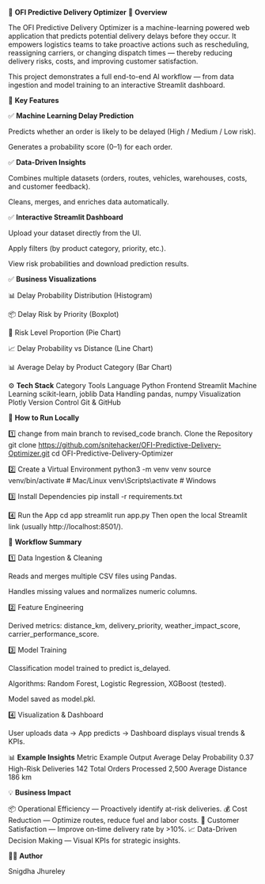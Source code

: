 🚚 **OFI Predictive Delivery Optimizer**
📘 **Overview**

The OFI Predictive Delivery Optimizer is a machine-learning powered web application that predicts potential delivery delays before they occur.
It empowers logistics teams to take proactive actions such as rescheduling, reassigning carriers, or changing dispatch times — thereby reducing delivery risks, costs, and improving customer satisfaction.

This project demonstrates a full end-to-end AI workflow — from data ingestion and model training to an interactive Streamlit dashboard.


🧠 **Key Features**

✅ **Machine Learning Delay Prediction**

Predicts whether an order is likely to be delayed (High / Medium / Low risk).

Generates a probability score (0–1) for each order.

✅ **Data-Driven Insights**

Combines multiple datasets (orders, routes, vehicles, warehouses, costs, and customer feedback).

Cleans, merges, and enriches data automatically.

✅ **Interactive Streamlit Dashboard**

Upload your dataset directly from the UI.

Apply filters (by product category, priority, etc.).

View risk probabilities and download prediction results.

✅ **Business Visualizations**

📊 Delay Probability Distribution (Histogram)

📦 Delay Risk by Priority (Boxplot)

🥧 Risk Level Proportion (Pie Chart)

📈 Delay Probability vs Distance (Line Chart)

📊 Average Delay by Product Category (Bar Chart)


⚙️ **Tech Stack**
Category	                  Tools
Language	                  Python
Frontend	                  Streamlit
Machine Learning	          scikit-learn, joblib
Data Handling	              pandas, numpy
Visualization	              Plotly
Version Control           	Git & GitHub


  🚀 **How to Run Locally**

  
1️⃣ change from main branch to revised_code branch. 
Clone the Repository
git clone https://github.com/snitehacker/OFI-Predictive-Delivery-Optimizer.git
cd OFI-Predictive-Delivery-Optimizer

2️⃣ Create a Virtual Environment
python3 -m venv venv
source venv/bin/activate   # Mac/Linux
venv\Scripts\activate      # Windows

3️⃣ Install Dependencies
pip install -r requirements.txt

4️⃣ Run the App
cd app
streamlit run app.py
Then open the local Streamlit link (usually http://localhost:8501/).


🧩 **Workflow Summary**

1️⃣ Data Ingestion & Cleaning

Reads and merges multiple CSV files using Pandas.

Handles missing values and normalizes numeric columns.

2️⃣ Feature Engineering

Derived metrics: distance_km, delivery_priority, weather_impact_score, carrier_performance_score.

3️⃣ Model Training

Classification model trained to predict is_delayed.

Algorithms: Random Forest, Logistic Regression, XGBoost (tested).

Model saved as model.pkl.

4️⃣ Visualization & Dashboard

User uploads data → App predicts → Dashboard displays visual trends & KPIs.


📊 **Example Insights**
Metric	                              Example Output
Average Delay Probability	                 0.37
High-Risk Deliveries	                     142
Total Orders Processed	                  2,500
Average Distance	                       186 km


💡 **Business Impact**

📦 Operational Efficiency — Proactively identify at-risk deliveries.
💰 Cost Reduction — Optimize routes, reduce fuel and labor costs.
🚛 Customer Satisfaction — Improve on-time delivery rate by >10%.
📈 Data-Driven Decision Making — Visual KPIs for strategic insights.

🧑‍💻 **Author**

Snigdha Jhureley

